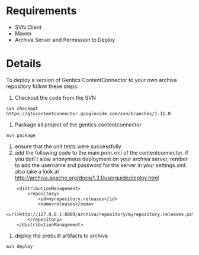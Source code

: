 # Requirements #
  * SVN Client
  * Maven
  * Archiva Server and Permission to Deploy


# Details #

To deploy a version of Gentics ContentConnector to your own archiva repository follow these steps:
  1. Checkout the code from the SVN
```
svn checkout https://gtxcontentconnector.googlecode.com/svn/branches/1.11.0
```
  1. Package all project of the gentics contentconnector
```
mvn package
```
  1. ensure that the unit tests were successfully
  1. add the following code to the main pom.xml of the contentconnector. if you don't alow anonymous deployment on your archiva server, rember to add the username and password for the server in your settings.xml. also take a look at http://archiva.apache.org/docs/1.3.1/userguide/deploy.html
```
	<distributionManagement>
		<repository>
			<id>myrepository.releases</id>
			<name>releases</name>
			<url>http://127.0.0.1:8080/archiva/repository/myrepository.releases.path/</url>
		</repository>
	</distributionManagement>
```
  1. deploy the prebuilt artifacts to archiva
```
mvn deploy
```